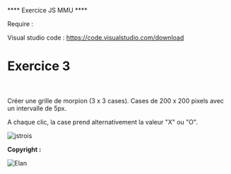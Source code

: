 **** Exercice JS MMU ****

Require :

Visual studio code : https://code.visualstudio.com/download <br>

<h1>Exercice 3</h1>
<p><strong></strong></p>

<br><br>Créer une grille de morpion (3 x 3 cases). Cases de 200 x 200 pixels avec un intervalle 
de 5px.<br>

<p>A chaque clic, la case prend alternativement la valeur "X" ou "O".</p>

![jstrois](https://github.com/AlexGthr/exos_js_mmu_trois/assets/145430486/51a770fa-ee5a-4c8f-a096-66f05e336fa7)


<p><strong>Copyright : </strong></p>

![Elan](https://github.com/AlexGthr/Cinema/assets/145430486/f847025a-e4a1-4585-bd1f-1de40d59d0f0)
